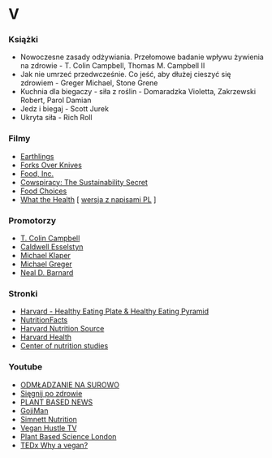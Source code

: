 # V

### Książki
- Nowoczesne zasady odżywiania. Przełomowe badanie wpływu żywienia na zdrowie - T. Colin Campbell, Thomas M. Campbell II
- Jak nie umrzeć przedwcześnie. Co jeść, aby dłużej cieszyć się zdrowiem - Greger Michael, Stone Grene
- Kuchnia dla biegaczy - siła z roślin -  Domaradzka Violetta, Zakrzewski Robert, Parol Damian 
- Jedz i biegaj - Scott Jurek
- Ukryta siła - Rich Roll

### Filmy
- [Earthlings](https://vimeo.com/209647801)
- [Forks Over Knives](https://www.forksoverknives.com/)
- [Food, Inc.](http://www.takepart.com/foodinc)
- [Cowspiracy: The Sustainability Secret](http://www.cowspiracy.com/)
- [Food Choices](http://www.foodchoicesmovie.com/)
- [What the Health](http://www.whatthehealthfilm.com/) [ [wersja z napisami PL](https://www.youtube.com/watch?v=TqsJtsB2DIk) ]

### Promotorzy
- [T. Colin Campbell](https://en.wikipedia.org/wiki/T._Colin_Campbell)
- [Caldwell Esselstyn](https://en.wikipedia.org/wiki/Caldwell_Esselstyn)
- [Michael Klaper](https://en.wikipedia.org/wiki/Michael_Klaper)
- [Michael Greger](https://en.wikipedia.org/wiki/Michael_Greger)
- [Neal D. Barnard](https://en.wikipedia.org/wiki/Neal_D._Barnard)

### Stronki
- [Harvard - Healthy Eating Plate & Healthy Eating Pyramid](https://www.hsph.harvard.edu/nutritionsource/healthy-eating-plate/)
- [NutritionFacts](https://nutritionfacts.org/)
- [Harvard Nutrition Source](https://www.hsph.harvard.edu/nutritionsource/)
- [Harvard Health](https://www.health.harvard.edu/)
- [Center of nutrition studies](http://nutritionstudies.org/)

### Youtube
- [ODMŁADZANIE NA SUROWO](https://www.youtube.com/channel/UCcsSvPhyMGk5B3p_mw5WUdA)
- [Sięgnij po zdrowie](https://www.youtube.com/channel/UC5M8qmnookQqZbzxWg6opcg)
- [PLANT BASED NEWS](https://www.youtube.com/channel/UCJRjK20fHylJyf-HiBtqI2w)
- [GojiMan](https://www.youtube.com/channel/UC8zKmTVcs5s3IIR2DVlxfzA)
- [Simnett Nutrition](https://www.youtube.com/channel/UCpyhJZhJQWKDdJCR07jPY-Q)
- [Vegan Hustle TV](https://www.youtube.com/channel/UC3R83OcCzoCmRc2AapQeL7A)
- [Plant Based Science London](https://www.youtube.com/channel/UCG7U-imx8hu6NLOxanXkROQ)
- [TEDx Why a vegan?](https://www.youtube.com/playlist?list=PLLIFAdznlc7Ea_rlsy4iewYyUKe6dPtrw)

